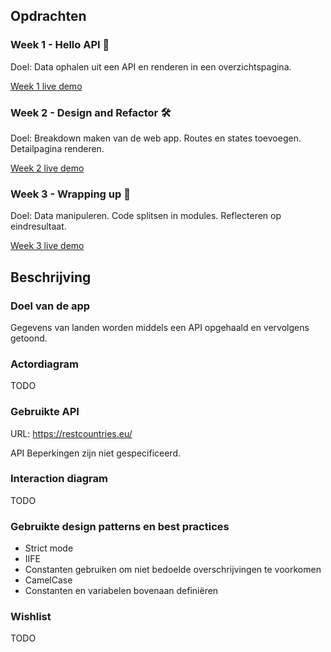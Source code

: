 ## Opdrachten

### Week 1 - Hello API 🐒

Doel: Data ophalen uit een API en renderen in een overzichtspagina.

[Week 1 live demo](https://arash217.github.io/web-app-from-scratch-18-19/week1)

### Week 2 - Design and Refactor 🛠

Doel: Breakdown maken van de web app. Routes en states toevoegen. Detailpagina renderen.

[Week 2 live demo](https://arash217.github.io/web-app-from-scratch-18-19/week2)

### Week 3 - Wrapping up 🎁

Doel: Data manipuleren. Code splitsen in modules. Reflecteren op eindresultaat.

[Week 3 live demo](https://arash217.github.io/web-app-from-scratch-18-19/week3)

## Beschrijving

### Doel van de app

Gegevens van landen worden middels een API opgehaald en vervolgens getoond.

### Actordiagram

TODO

### Gebruikte API

URL: https://restcountries.eu/

API Beperkingen zijn niet gespecificeerd.

### Interaction diagram

TODO

### Gebruikte design patterns en best practices

- Strict mode
- IIFE
- Constanten gebruiken om niet bedoelde overschrijvingen te voorkomen
- CamelCase
- Constanten en variabelen bovenaan definiëren

### Wishlist

TODO

<!-- Add a nice image here at the end of the week, showing off your shiny frontend 📸 -->
<!-- Waarom??? -->

<!-- Maybe a table of contents here? 📚 -->
<!-- Echt nodig?? -->

<!-- How about a section that describes how to install this project? 🤓 -->

<!-- ...but how does one use this project? What are its features 🤔 -->

<!-- What external data source is featured in your project and what are its properties 🌠 -->

<!-- Maybe a checklist of done stuff and stuff still on your wishlist? ✅ -->

<!-- How about a license here? 📜 (or is it a licence?) 🤷 -->
